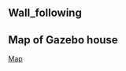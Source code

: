 ## Wall_following


## Map of Gazebo house
[Map](https://github.com/THD-autonomous-system/team3_deathwing/blob/main/Lab%203/Images/mappinghouse.png)
